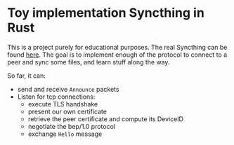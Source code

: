 # Toy implementation Syncthing in Rust

This is a project purely for educational purposes. The real Syncthing can be found [here](https://syncthing.net). The goal is to implement enough of the protocol to connect to a peer and sync some files, and learn stuff along the way.

So far, it can:
- send and receive `Announce` packets
- Listen for tcp connections:
  - execute TLS handshake
  - present our own certificate
  - retrieve the peer certificate and compute its DeviceID
  - negotiate the bep/1.0 protocol
  - exchange `Hello` message
